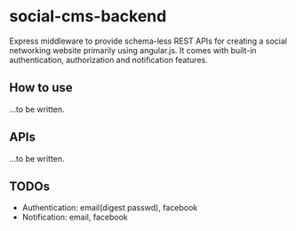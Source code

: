 social-cms-backend
==================

Express middleware to provide schema-less REST APIs for creating a social networking website primarily using angular.js. It comes with built-in authentication, authorization and notification features.

How to use
----------

...to be written.

APIs
----

...to be written.

TODOs
-----

* Authentication: email(digest passwd), facebook
* Notification: email, facebook
